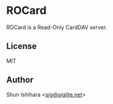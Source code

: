 # ROCard

ROCard is a Read-Only CardDAV server.

## License

MIT

## Author

Shun Ishihara <<sig@siglite.net>>
